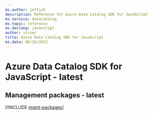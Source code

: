 ```yaml
---
ms.author: jeffish
description: Reference for Azure Data Catalog SDK for JavaScript
ms.service: datacatalog
ms.topic: reference
ms.devlang: javascript
author: xirzec
title: Azure Data Catalog SDK for JavaScript
ms.data: 08/16/2022
---
```

# Azure Data Catalog SDK for JavaScript - latest

## Management packages - latest
[!INCLUDE [mgmt-packages](data-catalog-mgmt-index.md)]